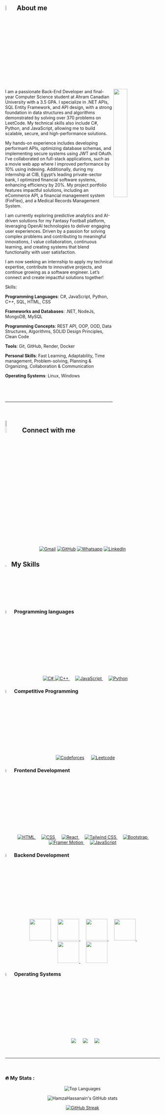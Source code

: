 
## <img src = "https://i.pinimg.com/originals/3f/7e/4e/3f7e4eff7c96e9fe4b8b4b1ff3f7bdb5.gif" width = 6.5%> About me

<img align="right" src="https://github.com/7oSkaaa/7oSkaaa/blob/main/Images/Right_Side.gif?raw=true" width=30%>
<p>
I am a passionate Back-End Developer and final-year Computer Science student at Ahram Canadian University with a 3.5 GPA. I specialize in .NET APIs, SQL Entity Framework, and API design, with a strong foundation in data structures and algorithms demonstrated by solving over 370 problems on LeetCode. My technical skills also include C#, Python, and JavaScript, allowing me to build scalable, secure, and high-performance solutions.

My hands-on experience includes developing performant APIs, optimizing database schemas, and implementing secure systems using JWT and OAuth. I’ve collaborated on full-stack applications, such as a movie web app where I improved performance by 10% using indexing. Additionally, during my internship at CIB, Egypt’s leading private-sector bank, I optimized financial software systems, enhancing efficiency by 20%. My project portfolio features impactful solutions, including an eCommerce API, a financial management system (FinFlex), and a Medical Records Management System.

I am currently exploring predictive analytics and AI-driven solutions for my Fantasy Football platform, leveraging OpenAI technologies to deliver engaging user experiences. Driven by a passion for solving complex problems and contributing to meaningful innovations, I value collaboration, continuous learning, and creating systems that blend functionality with user satisfaction.

I am now seeking an internship to apply my technical expertise, contribute to innovative projects, and continue growing as a software engineer. Let’s connect and create impactful solutions together!


Skills:

<strong> Programming Languages</strong>: C#, JavaScript, Python, C++, SQL, HTML, CSS

<strong>Frameworks and Databases</strong>: .NET, NodeJs, MongoDB, MySQL

<strong>Programming Concepts</strong>: REST API, OOP, OOD, Data Structures, Algorithms, SOLID Design Principles, Clean Code

<strong>Tools</strong>: Git, GitHub, Render, Docker

<strong>Personal Skills</strong>: Fast Learning, Adaptability, Time management, Problem-solving, Planning & Organizing, Collaboration & Communication 

<strong>Operating Systems</strong>: Linux, Windows

<br>

</p>
<br>
<!-- ## <img src = "https://i.pinimg.com/originals/3f/7e/4e/3f7e4eff7c96e9fe4b8b4b1ff3f7bdb5.gif" width = 6.5%> Top Repositories
<a teget="_black" href=""></a>
 -->
<hr>
<br>

## <img src="https://github.com/7oSkaaa/7oSkaaa/blob/main/Images/Connect-with-me.gif?raw=true" width="10%"> Connect with me

<p align="center">
	<a href="mailto:yousefsaadmohamed1@gmail.com"><img img src="https://img.shields.io/badge/gmail-%23EA4335.svg?style=plastic&logo=gmail&logoColor=white" alt="Gmail"/></a>
	<a href="https://github.com/yousefsaad12"><img src="https://img.shields.io/badge/github-%23181717.svg?style=plastic&logo=github&logoColor=white" alt="GitHub"/></a>
	<a href="https://wa.me/0201112069689"><img src="https://img.shields.io/badge/whatsapp-%2325D366.svg?style=plastic&logo=whatsapp&logoColor=white" alt="Whatsapp"/></a>
	<a href="https://www.linkedin.com/in/yousefsaad1/"><img src="https://img.shields.io/badge/linkedin-%230A66C2.svg?style=plastic&logo=linkedin&logoColor=white" alt="LinkedIn"/></a>
</p>

## <img src="https://media2.giphy.com/media/QssGEmpkyEOhBCb7e1/giphy.gif?cid=ecf05e47a0n3gi1bfqntqmob8g9aid1oyj2wr3ds3mg700bl&rid=giphy.gif" width ="3%"> My Skills

### <img src = "https://github.com/7oSkaaa/7oSkaaa/blob/main/Images/Programming_Languages.gif?raw=true" width=5%> Programming languages

<p align="center">  
  &emsp;
  <a href="https://learn.microsoft.com/en-us/dotnet/csharp/" target="_blank"> 
  <img alt="C#" src="https://img.shields.io/badge/C%23-%23239120.svg?style=plastic&logo=c-sharp&logoColor=white">
</a>

  <a href="https://www.w3schools.com/cpp/" target="_blank"> 
    <img alt="C++" src="https://img.shields.io/badge/C++%20-%2300599C.svg?style=plastic&logo=c%2B%2B&logoColor=white">
  </a> 
  &emsp;
  <a href="https://developer.mozilla.org/en-US/docs/Web/JavaScript" target="_blank"> 
     <img alt="JavaScript" src="https://img.shields.io/badge/JavaScript%20-%23F7DF1E.svg?style=plastic&logo=javascript&logoColor=black">
   </a>
  &emsp;
   <a href="https://www.python.org" target="_blank">
    <img alt="Python" src="https://img.shields.io/badge/Python%20-%2314354C.svg?style=plastic&logo=python&logoColor=white">
  </a>
</p>

### <img src = "https://github.com/7oSkaaa/7oSkaaa/blob/main/Images/CP_PS.gif?raw=true" width=5%> Competitive Programming

<p align="center">
  &emsp;
    <a href="https://codeforces.com/profile/yousefsaadx"><img alt = "Codeforces" src="https://img.shields.io/badge/codeforces%20-%231F8ACB.svg?style=plastic&logo=codeforces&logoColor=white" /></a>	
  &emsp;
    <a href="https://leetcode.com/u/YousefSaad/"><img alt = "Leetcode" src="https://img.shields.io/badge/leetcode%20-%23FFA116.svg?style=plastic&logo=leetcode&logoColor=black" /></a>
    
</p>


### <img src = "https://github.com/7oSkaaa/7oSkaaa/blob/main/Images/Front_End.gif?raw=true" width=5%> Frontend Development

<p align="center"> 
  &emsp; 
  <a href="https://www.w3.org/html/" target="_blank"> 
   <img alt="HTML" src="https://img.shields.io/badge/HTML5%20-%23E34F26.svg?style=plastic&logo=html5&logoColor=white">
  </a>   
  &emsp;
  <a href="https://www.w3schools.com/css/" target="_blank">
    <img alt="CSS" src="https://img.shields.io/badge/CSS%20-%231572B6.svg?style=plastic&logo=css3&logoColor=white">
  </a> 
  &emsp;
  <a href="https://reactjs.org" target="_blank">
  <img alt="React" src="https://img.shields.io/badge/React-%2361DAFB.svg?style=plastic&logo=React&logoColor=black">
</a>
 &emsp;
<!-- Tailwind CSS -->
<a href="https://tailwindcss.com" target="_blank">
  <img alt="Tailwind CSS" src="https://img.shields.io/badge/Tailwind_CSS-%2338B2AC.svg?style=plastic&logo=TailwindCSS&logoColor=white">
</a>
 &emsp;
<!-- Bootstrap -->
<a href="https://getbootstrap.com" target="_blank">
  <img alt="Bootstrap" src="https://img.shields.io/badge/Bootstrap-%23563D7C.svg?style=plastic&logo=Bootstrap&logoColor=white">
</a>
 &emsp;
<!-- Framer Motion -->
<a href="https://www.framer.com/motion/" target="_blank">
  <img alt="Framer Motion" src="https://img.shields.io/badge/Framer_Motion-%2300D1B2.svg?style=plastic&logo=Framer&logoColor=white">
</a>
  &emsp;
  <a href="https://developer.mozilla.org/en-US/docs/Web/JavaScript" target="_blank"> 
     <img alt="JavaScript" src="https://img.shields.io/badge/JavaScript%20-%23F7DF1E.svg?style=plastic&logo=javascript&logoColor=black">
   </a>
</p>

### <img src = "https://github.com/7oSkaaa/7oSkaaa/blob/main/Images/Software_Tools.gif?raw=true" width=5%> Backend Development

<p align="center">
&emsp;
 <a href="#"> 
  <img src="https://img.shields.io/badge/.NET-512BD4?style=for-the-badge&logo=.net&logoColor=white" width="70"> 
</a>
  &emsp;
<a href="#"> 
  <img src="https://img.shields.io/badge/Entity_Framework-2E8B57?style=for-the-badge&logo=entity-framework&logoColor=white" width="70"> 
</a>
  &emsp;
<a href="#"> 
  <img src="https://img.shields.io/badge/SQL-003B57?style=for-the-badge&logo=sql&logoColor=white" width="70"> 
</a>
  &emsp;
<a href="#"> 
  <img src="https://img.shields.io/badge/Redis-%23DD0031.svg?&style=for-the-badge&logo=redis&logoColor=white" width="70"> 
</a>
  &emsp;
<br/>
<a href="#"> 
  <img src="https://img.shields.io/badge/MongoDB-4EA94B?style=for-the-badge&logo=mongodb&logoColor=white" width="70"> 
</a>
  &emsp;
<a href="#"> 
  <img src="https://img.shields.io/badge/Vercel-000000?style=for-the-badge&logo=vercel&logoColor=white" width="70"> 
</a>
</p>


### <img src = "https://github.com/7oSkaaa/7oSkaaa/blob/main/Images/OS.gif?raw=true" width=5%> Operating Systems

<p align="center">
  &emsp;
    <a href="#"><img src="https://img.shields.io/badge/Linux-FCC624?style=plastic&logo=linux&logoColor=black"></a>
  &emsp;
    <a href="#"><img src="https://img.shields.io/badge/Ubuntu-E95420?style=plastic&logo=ubuntu&logoColor=white"></a>
  &emsp;
    <a href="#"><img src="https://img.shields.io/badge/Windows-0078D6?style=plastic&logo=windows&logoColor=white"></a>
</p>

<br>

---

<br>

### :fire: My Stats :

<p align="center">
   <img src="https://github-readme-stats.vercel.app/api/top-langs/?username=yousefsaad12&layout=compact&theme=radical&card_width=200px" alt="Top Languages" />
</p>

<p align="center">
  <img src="https://github-readme-stats.vercel.app/api?username=yousefsaad12&show_icons=true&theme=radical&card_width=250px" alt="HamzaHassanain's GitHub stats" />
</p>

<p align="center">
  <a href="https://git.io/streak-stats">
    <img src="https://github-readme-streak-stats.herokuapp.com/?user=yousefsaad12&theme=radical&card_width=520px" alt="GitHub Streak" />
  </a>
</p>




<!--
<p align="center">
  <a href="https://github.com/ryo-ma/github-profile-trophy">
    <img src="https://github-profile-trophy.vercel.app/?username=HamzaHassanain&theme=radical&row=1" alt="Trophy" />
  </a>
</p>

---

### :sparkles: My Repositories :

<div align="center">
  <img src="https://github-readme-stats.vercel.app/api/pin/?username=HamzaHassanain&repo=Little-Lemon&theme=radical" />
   <img src="https://github-readme-stats.vercel.app/api/pin/?username=HamzaHassanain&repo=little-lemon-API&theme=radical" />
   <img src="https://github-readme-stats.vercel.app/api/pin/?username=HamzaHassanain&repo=Codeforces-Tasks-API&theme=radical" />
   <img src="https://github-readme-stats.vercel.app/api/pin/?username=HamzaHassanain&repo=CP-Templates&theme=radical" />
   <img src="https://github-readme-stats.vercel.app/api/pin/?username=HamzaHassanain&repo=The-Final-Project-ODC&theme=radical" />
   <img src="https://github-readme-stats.vercel.app/api/pin/?username=HamzaHassanain&repo=Hotel-Reservation-System&theme=radical" />
   <img src="https://github-readme-stats.vercel.app/api/pin/?username=OmarAlaraby&repo=Whats-app-add-members-Script&theme=radical" />
</div>

-->
